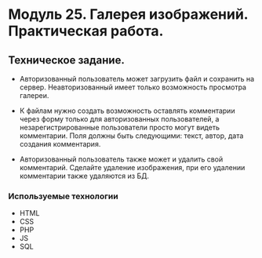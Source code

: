 # Модуль 25. Галерея изображений. Практическая работа.

## Техническое задание.
* Авторизованный пользователь может загрузить файл и сохранить на сервер. Неавторизованный имеет только возможность просмотра галереи. 

* К файлам нужно создать возможность оставлять комментарии через форму только для авторизованных пользователей, а незарегистрированные пользователи просто могут видеть комментарии. Поля должны быть следующими: текст, автор, дата создания комментария.

* Авторизованный пользователь также может и удалить свой комментарий. Сделайте удаление изображения, при его удалении комментарии также удаляются из БД.


### Используемые технологии
* HTML
* CSS
* PHP
* JS
* SQL